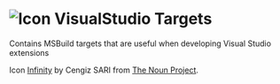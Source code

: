 ![Icon](https://raw.github.com/clariuslabs/VisualStudio/master/icon/32.png) VisualStudio Targets
============

Contains MSBuild targets that are useful when developing Visual Studio extensions



Icon [Infinity](http://thenounproject.com/term/infinity/9992/) by Cengiz SARI from [The Noun Project](http://thenounproject.com/).
